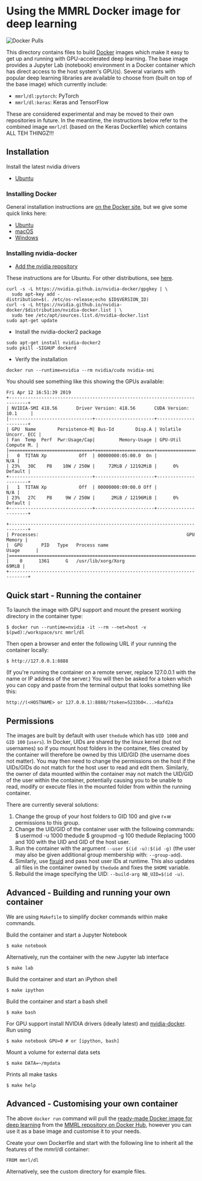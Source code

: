 # Using the MMRL Docker image for deep learning

![Docker Pulls](https://img.shields.io/docker/pulls/mmrl/dl.svg?style=popout)

This directory contains files to build [Docker](http://www.docker.com/) images which make it easy to get up and running with GPU-accelerated deep learning. The base image provides a Jupyter Lab (notebook) environment in a Docker container which has direct access to the host system's GPU(s). Several variants with popular deep learning libraries are available to choose from (built on top of the base image) which currently include:

* `mmrl/dl:pytorch`: PyTorch
* `mmrl/dl:keras`: Keras and TensorFlow

These are considered experimental and may be moved to their own repositories in future. In the meantime, the instructions below refer to the combined image `mmrl/dl` (based on the Keras Dockerfile) which contains ALL TEH THINGZ!!!

## Installation

Install the latest nvidia drivers
* [Ubuntu](https://docs.nvidia.com/cuda/cuda-installation-guide-linux/index.html#ubuntu-installation)

### Installing Docker

General installation instructions are
[on the Docker site](https://docs.docker.com/install/), but we give some
quick links here:

* [Ubuntu](https://docs.docker.com/install/linux/docker-ce/ubuntu/)
* [macOS](https://docs.docker.com/docker-for-mac/install/)
* [Windows](https://docs.docker.com/docker-for-windows/install/)

### Installing nvidia-docker

* [Add the nvidia repository](https://nvidia.github.io/nvidia-docker/)

These instructions are for Ubuntu. For other distributions, see [here](https://nvidia.github.io/nvidia-docker/).

```
curl -s -L https://nvidia.github.io/nvidia-docker/gpgkey | \
  sudo apt-key add -
distribution=$(. /etc/os-release;echo $ID$VERSION_ID)
curl -s -L https://nvidia.github.io/nvidia-docker/$distribution/nvidia-docker.list | \
  sudo tee /etc/apt/sources.list.d/nvidia-docker.list
sudo apt-get update
```

* Install the nvidia-docker2 package

```
sudo apt-get install nvidia-docker2
sudo pkill -SIGHUP dockerd
```

* Verify the installation

`docker run --runtime=nvidia --rm nvidia/cuda nvidia-smi`

You should see something like this showing the GPUs available:

```
Fri Apr 12 16:51:39 2019       
+-----------------------------------------------------------------------------+
| NVIDIA-SMI 418.56       Driver Version: 418.56       CUDA Version: 10.1     |
|-------------------------------+----------------------+----------------------+
| GPU  Name        Persistence-M| Bus-Id        Disp.A | Volatile Uncorr. ECC |
| Fan  Temp  Perf  Pwr:Usage/Cap|         Memory-Usage | GPU-Util  Compute M. |
|===============================+======================+======================|
|   0  TITAN Xp            Off  | 00000000:05:00.0  On |                  N/A |
| 23%   30C    P8    10W / 250W |     72MiB / 12192MiB |      0%      Default |
+-------------------------------+----------------------+----------------------+
|   1  TITAN Xp            Off  | 00000000:09:00.0 Off |                  N/A |
| 23%   27C    P8     9W / 250W |      2MiB / 12196MiB |      0%      Default |
+-------------------------------+----------------------+----------------------+

+-----------------------------------------------------------------------------+
| Processes:                                                       GPU Memory |
|  GPU       PID   Type   Process name                             Usage      |
|=============================================================================|
|    0      1361      G   /usr/lib/xorg/Xorg                            69MiB |
+-----------------------------------------------------------------------------+
```

## Quick start - Running the container

To launch the image with GPU support and mount the present working directory in the container type:

    $ docker run --runtime=nvidia -it --rm --net=host -v $(pwd):/workspace/src mmrl/dl

Then open a browser and enter the following URL if your running the container locally:

    $ http://127.0.0.1:8888

(If you're running the container on a remote server, replace 127.0.0.1 with the name or IP address of the server.)
You will then be asked for a token which you can copy and paste from the terminal output that looks something like this:

```
http://(<HOSTNAME> or 127.0.0.1):8888/?token=5233b0<...>8afd2a
```

## Permissions

The images are built by default with user `thedude` which has `UID 1000` and `GID 100` (`users`). In Docker, UIDs are shared by the linux kernel (but not usernames) so if you mount host folders in the container, files created by the container will therefore be owned by this UID/GID (the username does not matter). You may then need to change the permissions on the host if the UIDs/GIDs do not match for the host user to read and edit them. Similarly, the owner of data mounted within the container may not match the UID/GID of the user within the container, potentially causing you to be unable to read, modify or execute files in the mounted folder from within the running container.

There are currently several solutions:

1. Change the group of your host folders to GID 100 and give r+w permissions to this group.
2. Change the UID/GID of the container user with the following commands:
    $ usermod -u 1000 thedude
    $ groupmod -g 100 thedude
    Replacing 1000 and 100 with the UID and GID of the host user.
3. Run the container with the argument `--user $(id -u):$(id -g)` (the user may also be given additional group membership with: `--group-add`).
4. Similarly, use [fixuid](https://boxboat.com/2017/07/25/fixuid-change-docker-container-uid-gid/) and pass host user IDs at runtime. This also updates all files in the container owned by `thedude` and fixes the `$HOME` variable.
5. Rebuild the image specifying the UID: `--build-arg NB_UID=$(id -u)`.

## Advanced - Building and running your own container

We are using `Makefile` to simplify docker commands within make commands.

Build the container and start a Jupyter Notebook

    $ make notebook

Alternatively, run the container with the new Jupyter lab interface

    $ make lab

Build the container and start an iPython shell

    $ make ipython

Build the container and start a bash shell

    $ make bash

For GPU support install NVIDIA drivers (ideally latest) and
[nvidia-docker](https://github.com/NVIDIA/nvidia-docker). Run using

    $ make notebook GPU=0 # or [ipython, bash]

Mount a volume for external data sets

    $ make DATA=~/mydata

Prints all make tasks

    $ make help

## Advanced - Customising your own container

The above `docker run` command will pull the [ready-made Docker image for deep learning](https://hub.docker.com/r/mmrl/dl) from the [MMRL repository on Docker Hub](https://hub.docker.com/u/mmrl), however you can use it as a base image and customise it to your needs.

Create your own Dockerfile and start with the following line to inherit all the features of the mmrl/dl container:

```
FROM mmrl/dl
```

Alternatively, see the custom directory for example files. 
